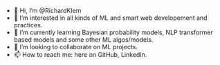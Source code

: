 - 👋 Hi, I’m @RichardKlem
- 👀 I’m interested in all kinds of ML and smart web developement and practices. 
- 🌱 I’m currently learning Bayesian probability models, NLP transformer based models and some other ML algos/models.
- 💞️ I’m looking to collaborate on ML projects.
- 📫 How to reach me: here on GitHub, LinkedIn.

<!---
RichardKlem/RichardKlem is a ✨ special ✨ repository because its `README.md` (this file) appears on your GitHub profile.
You can click the Preview link to take a look at your changes.
--->
